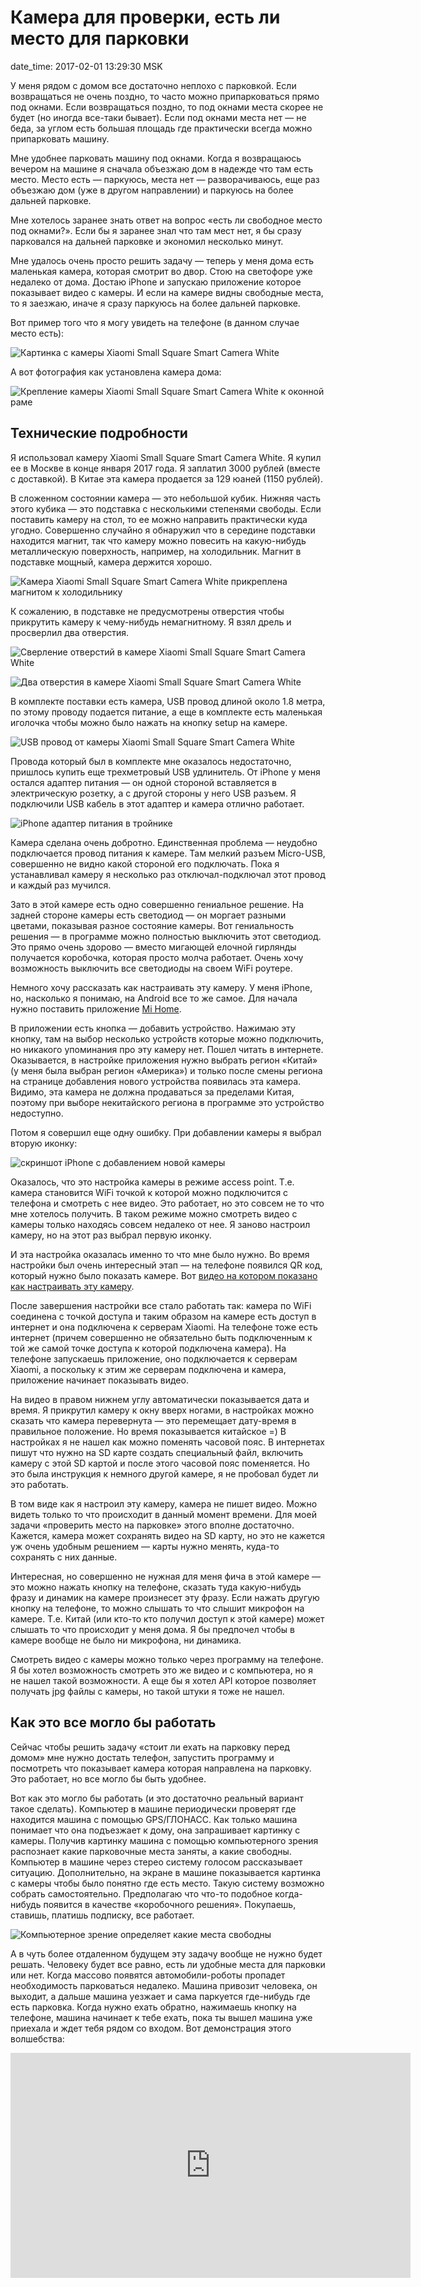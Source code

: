 # Камера для проверки, есть ли место для парковки

date_time: 2017-02-01 13:29:30 MSK

У меня рядом с домом все достаточно неплохо с парковкой. Если возвращаться не очень
поздно, то часто можно припарковаться прямо под окнами. Если возвращаться поздно, то
под окнами места скорее не будет (но иногда все-таки бывает). Если под окнами места нет —
не беда, за углом есть большая площадь где практически всегда можно припарковать машину.

Мне удобнее парковать машину под окнами. Когда я возвращаюсь вечером на машине
я сначала объезжаю дом в надежде что там есть место. Место есть — паркуюсь, места нет —
разворачиваюсь, еще раз объезжаю дом (уже в другом направлении) и паркуюсь на более дальней
парковке.

Мне хотелось заранее знать ответ на вопрос «есть ли свободное место под окнами?». Если бы
я заранее знал что там мест нет, я бы сразу парковался на дальней парковке и
экономил несколько минут.

Мне удалось очень просто решить задачу — теперь у меня дома есть маленькая камера,
которая смотрит во двор. Стою на светофоре уже недалеко от дома. Достаю iPhone и запускаю приложение
которое показывает видео с камеры. И если на камере видны свободные места, то я заезжаю,
иначе я сразу паркуюсь на более дальней парковке.

Вот пример того что я могу увидеть на телефоне (в данном случае место есть):

![Картинка с камеры Xiaomi Small Square Smart Camera White](https://upload.bessarabov.ru/bessarabov/tI4F81OYXsSd8vOJfGHxeIa3uB0.jpg)

А вот фотография как установлена камера дома:

![Крепление камеры Xiaomi Small Square Smart Camera White к оконной раме](https://upload.bessarabov.ru/bessarabov/6zn9M-py714PEvRmlCd79n5UyAM.jpg)

## Технические подробности

Я использовал камеру Xiaomi Small Square Smart Camera White. Я купил ее в Москве
в конце января 2017 года. Я заплатил 3000 рублей (вместе с доставкой). В Китае
эта камера продается за 129 юаней (1150 рублей).

В сложенном состоянии камера — это небольшой кубик. Нижняя часть этого кубика —
это подставка с несколькими степенями свободы. Если поставить камеру на стол, то ее
можно направить практически куда угодно. Совершенно случайно я обнаружил что
в середине подставки находится магнит, так что камеру можно повесить на какую-нибудь
металлическую поверхность, например, на холодильник. Магнит в подставке мощный, камера
держится хорошо.

![Камера Xiaomi Small Square Smart Camera White прикреплена магнитом к холодильнику](https://upload.bessarabov.ru/bessarabov/uJigNzNOPv3u6xoSwX76xKF8JAQ.jpg)

К сожалению, в подставке не предусмотрены отверстия чтобы прикрутить камеру к чему-нибудь
немагнитному. Я взял дрель и просверлил два отверстия.

![Сверление отверстий в камере Xiaomi Small Square Smart Camera White](https://upload.bessarabov.ru/bessarabov/PBSpB5HzsuD0E1gFg5NwWu42r_E.jpg)

![Два отверстия в камере Xiaomi Small Square Smart Camera White](https://upload.bessarabov.ru/bessarabov/dRR_FSPzIeec182zUmakLqP0_E0.jpg)

В комплекте поставки есть камера, USB провод длиной около 1.8 метра, по этому проводу
подается питание, а еще в комплекте есть маленькая иголочка чтобы можно было нажать
на кнопку setup на камере.

![USB провод от камеры Xiaomi Small Square Smart Camera White](https://upload.bessarabov.ru/bessarabov/S3EODagQv5RoXeRTshV5-FhG0zs.jpg)

Провода который был в комплекте мне оказалось недостаточно, пришлось купить еще
трехметровый USB удлинитель. От iPhone у меня остался адаптер питания — он одной
стороной вставляется в электрическую розетку, а с другой стороны у него USB разъем.
Я подключили USB кабель в этот адаптер и камера отлично работает.

![iPhone адаптер питания в тройнике](https://upload.bessarabov.ru/bessarabov/OGeusXTmOmbeAnIB90-mz-Jk5Vc.jpg)

Камера сделана очень добротно. Единственная проблема — неудобно подключается
провод питания к камере. Там мелкий разъем Micro-USB, совершенно не видно какой
стороной его подключать. Пока я устанавливал камеру я несколько раз отключал-подключал
этот провод и каждый раз мучился.

Зато в этой камере есть одно совершенно гениальное решение. На задней стороне
камеры есть светодиод — он моргает разными цветами, показывая разное состояние
камеры. Вот гениальность решения — в программе можно полностью выключить этот
светодиод. Это прямо очень здорово — вместо мигающей елочной гирлянды получается
коробочка, которая просто молча работает. Очень хочу возможность выключить все
светодиоды на своем WiFi роутере.

Немного хочу рассказать как настраивать эту камеру. У меня iPhone, но, насколько
я понимаю, на Android все то же самое. Для начала нужно поставить приложение
[Mi Home](https://appsto.re/ru/yJ5d5.i).

В приложении есть кнопка — добавить устройство. Нажимаю эту кнопку, там на
выбор несколько устройств которые можно подключить, но никакого упоминания про
эту камеру нет. Пошел читать в интернете. Оказывается, в настройке приложения
нужно выбрать регион «Китай» (у меня была выбран регион «Америка») и только после
смены региона на странице добавления нового устройства появилась эта камера.
Видимо, эта камера не должна продаваться за пределами Китая, поэтому при
выборе некитайского региона в программе это устройство недоступно.

Потом я совершил еще одну ошибку. При добавлении камеры я выбрал вторую иконку:

![скриншот iPhone с добавлением новой камеры](https://upload.bessarabov.ru/bessarabov/OMSqOFzgk_y7dqj2UfVxFaCVq5Q.jpg)

Оказалось, что это настройка камеры в режиме access point. Т.е. камера становится
WiFi точкой к которой можно подключится с телефона и смотреть с нее видео. Это
работает, но это совсем не то что мне хотелось получить. В таком режиме можно
смотреть видео с камеры только находясь совсем недалеко от нее. Я заново настроил
камеру, но на этот раз выбрал первую иконку.

И эта настройка оказалась именно то что мне было нужно. Во время настройки был очень
интересный этап — на телефоне появился QR код, который нужно было показать камере.
Вот [видео на котором показано как настраивать эту камеру](https://www.youtube.com/watch?v=SOUqFfGAs0Q).

После завершения настройки все стало работать так: камера по WiFi соединена с точкой
доступа и таким образом на камере есть доступ в интернет и она подключена к серверам
Xiaomi. На телефоне тоже есть интернет (причем совершенно не обязательно быть
подключенным к той же самой точке доступа к которой подключена камера). На телефоне
запускаешь приложение, оно подключается к серверам Xiaomi, а поскольку к
этим же серверам подключена и камера, приложение начинает показывать видео.

На видео в правом нижнем углу автоматически показывается дата и время. Я прикрутил
камеру к окну вверх ногами, в настройках можно сказать что камера перевернута — это
перемещает дату-время в правильное положение. Но время показывается китайское =)
В настройках я не нашел как можно поменять часовой пояс. В интернетах пишут что
нужно на SD карте создать специальный файл, включить камеру с этой SD картой и
после этого часовой пояс поменяется. Но это была инструкция к немного другой камере,
я не пробовал будет ли это работать.

В том виде как я настроил эту камеру, камера не пишет видео. Можно видеть только
то что происходит в данный момент времени. Для моей задачи «проверить место на
парковке» этого вполне достаточно. Кажется, камера может сохранять видео на SD
карту, но это не кажется уж очень удобным решением — карты нужно менять,
куда-то сохранять с них данные.

Интересная, но совершенно не нужная для меня фича в этой камере — это можно
нажать кнопку на телефоне, сказать туда какую-нибудь фразу и динамик на камере
произнесет эту фразу. Если нажать другую кнопку на телефоне, то можно
слышать то что слышит микрофон на камере. Т.е. Китай (или кто-то кто
получил доступ к этой камере) может слышать то что происходит у меня дома.
Я бы предпочел чтобы в камере вообще не было ни микрофона, ни динамика.

Смотреть видео с камеры можно только через программу на телефоне. Я бы хотел
возможность смотреть это же видео и с компьютера, но я не нашел такой возможности.
А еще бы я хотел API которое позволяет получать jpg файлы с камеры, но такой штуки
я тоже не нашел.

## Как это все могло бы работать

Сейчас чтобы решить задачу «стоит ли ехать на парковку перед домом» мне нужно достать
телефон, запустить программу и посмотреть что показывает камера которая направлена на
парковку. Это работает, но все могло бы быть удобнее.

Вот как это могло бы работать (и это достаточно реальный вариант такое сделать).
Компьютер в машине периодически проверят где находится машина с помощью GPS/ГЛОНАСС.
Как только машина понимает что она подъезжает к дому, она запрашивает картинку
с камеры. Получив картинку машина с помощью компьютерного зрения распознает какие
парковочные места заняты, а какие свободны. Компьютер в машине через стерео
систему голосом рассказывает ситуацию. Дополнительно, на экране в машине
показывается картинка с камеры чтобы было понятно где есть место. Такую систему
возможно собрать самостоятельно. Предполагаю что что-то подобное когда-нибудь
появится в качестве «коробочного решения». Покупаешь, ставишь, платишь подписку,
все работает.

![Компьютерное зрение определяет какие места свободны](https://upload.bessarabov.ru/bessarabov/J0agWWYPyaqQYWMtdfiYwYgtjZE.jpg)

А в чуть более отдаленном будущем эту задачу вообще не нужно будет решать.
Человеку будет все равно, есть ли удобные места для парковки или нет. Когда
массово появятся автомобили-роботы пропадет необходимость парковаться
недалеко. Машина привозит человека, он выходит, а дальше машина уезжает
и сама паркуется где-нибудь где есть парковка. Когда нужно ехать обратно,
нажимаешь кнопку на телефоне, машина начинает к тебе ехать, пока ты
вышел машина уже приехала и ждет тебя рядом со входом. Вот демонстрация этого
волшебства:

<iframe src="https://player.vimeo.com/video/188105076" width="640" height="360" frameborder="0" webkitallowfullscreen mozallowfullscreen allowfullscreen></iframe>
